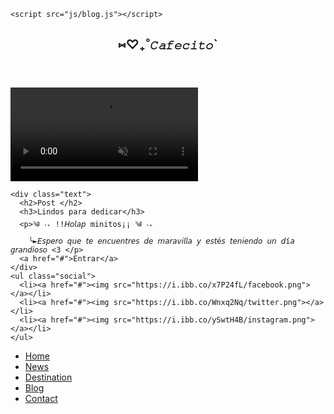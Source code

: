  <!--doctype html-->
<html>
    <head>
    <meta charset="utf-8">
    <meta name="viewport" content="width=device-width, initial-scale=1.0">
    <!--title=================================================-->
    <title>♡‧₊˚ | doielog</title>
    <!--stylesheet============================================-->
    <link rel="stylesheet" type="text/css" href="css/blog.css"/>
    <!--fav-icon==============================================-->
    <link rel="shortcut icon" href="img/download.png"/>
    <!--using FontAwesome=====================================-->

    <script src="js/blog.js"></script>
 
 
 <!-- Video Source -->
  <!-- https://www.pexels.com/video/aerial-view-of-beautiful-resort-2169880/ -->
  <link rel="stylesheet" type="text/css" href="css/blog.css"/>
  <section class="showcase">
    <header>
      <h2 class="logo">⑅♡₊˚𝐶𝑎𝑓𝑒𝑐𝑖𝑡𝑜`</h2>
      <div class="toggle"></div>
    </header>
    <video src="img/2da882abb746cb2b45e9a8bbd27d0db6.mp4" muted loop autoplay></video>
    <div class="overlay"></div>
    
    <div class="text">
      <h2>Post </h2> 
      <h3>Lindos para dedicar</h3>
      <p>༄ ‧₊ !!𝘏𝘰𝘭𝘢𝘱 minitos¡¡ ༄ ‧₊
        ╰►𝘌𝘴𝘱𝘦𝘳𝘰 𝘲𝘶𝘦 𝘵𝘦 𝘦𝘯𝘤𝘶𝘦𝘯𝘵𝘳𝘦𝘴 𝘥𝘦 𝘮𝘢𝘳𝘢𝘷𝘪𝘭𝘭𝘢 𝘺 𝘦𝘴𝘵é𝘴 𝘵𝘦𝘯𝘪𝘦𝘯𝘥𝘰 𝘶𝘯 𝘥í𝘢 𝘨𝘳𝘢𝘯𝘥𝘪𝘰𝘴𝘰 <3 </p>
      <a href="#">Entrar</a>
    </div>
    <ul class="social">
      <li><a href="#"><img src="https://i.ibb.co/x7P24fL/facebook.png"></a></li>
      <li><a href="#"><img src="https://i.ibb.co/Wnxq2Nq/twitter.png"></a></li>
      <li><a href="#"><img src="https://i.ibb.co/ySwtH4B/instagram.png"></a></li>
    </ul>
  </section>
  <div class="menu">
    <ul>
      <li><a href="#">Home</a></li>
      <li><a href="#">News</a></li>
      <li><a href="#">Destination</a></li>
      <li><a href="#">Blog</a></li>
      <li><a href="#">Contact</a></li>
    </ul>
  </div>
  <script src="blog.js"></script>
